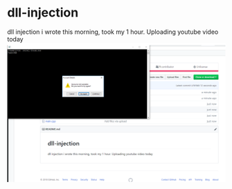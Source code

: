 # dll-injection
dll injection i wrote this morning, took my 1 hour. Uploading youtube video today 
![Screenshot](Capture.png)
